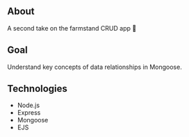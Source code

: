 ## About
A second take on the farmstand CRUD app 🍅

## Goal
Understand key concepts of data relationships in Mongoose.

## Technologies
- Node.js
- Express
- Mongoose
- EJS
